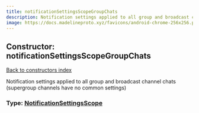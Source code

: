 ```yaml
---
title: notificationSettingsScopeGroupChats
description: Notification settings applied to all group and broadcast channel chats (supergroup channels have no common settings)
image: https://docs.madelineproto.xyz/favicons/android-chrome-256x256.png
---
```

## Constructor: notificationSettingsScopeGroupChats  
[Back to constructors index](index.md)



Notification settings applied to all group and broadcast channel chats (supergroup channels have no common settings)




### Type: [NotificationSettingsScope](../types/NotificationSettingsScope.md)


